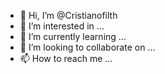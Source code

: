 - 👋 Hi, I’m @Cristianofilth
- 👀 I’m interested in ...
- 🌱 I’m currently learning ...
- 💞️ I’m looking to collaborate on ...
- 📫 How to reach me ...

<!---
Cristianofilth/Cristianofilth is a ✨ special ✨ repository because its `README.md` (this file) appears on your GitHub profile.
You can click the Preview link to take a look at your changes.
--->
